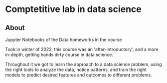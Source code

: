 # Comptetitive lab in data science
## About
Jupyter Notebooks of the Data homeworks in the course

Took in winter of 2022, this course was an 'after-introductory', and a more in-depth, getting hands dirty course in data science.

Throughout it we got to learn the approach to a data science problem, using the right tools to analyze the data, notice patterns,
and train the right models to predict desired features and outcomes to different problems.

